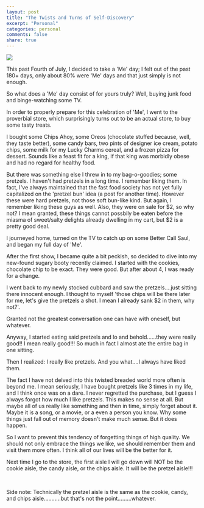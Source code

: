```yaml
---
layout: post
title: "The Twists and Turns of Self-Discovery"
excerpt: "Personal"
categories: personal
comments: false
share: true
---
```


![](http://www.mandarinpie.com/wp-content/uploads/2016/02/Seinfeld-1.jpg)



This past Fourth of July, I decided to take a 'Me' day; I felt out of the past 180+ days, only about 80% were 'Me' days and that just simply is not enough.


So what does a 'Me' day consist of for yours truly? Well, buying junk food and binge-watching some TV. 


In order to properly prepare for this celebration of 'Me', I went to the proverbial store, which surprisingly turns out to be an actual store, to buy some tasty treats.


I bought some Chips Ahoy, some Oreos (chocolate stuffed because, well, they taste better), some candy bars, two pints of designer ice cream, potato chips, some milk for my Lucky Charms cereal, and a frozen pizza for dessert. Sounds like a feast fit for a king, if that king was morbidly obese and had no regard for healthy food.


But there was something else I threw in to my bag-o-goodies; some pretzels. I haven't had pretzels in a long time. I remember liking them. In fact, I've always maintained that the fast food society has not yet fully capitalized on the 'pretzel bun' idea (a post for another time). However these were hard pretzels, not those soft bun-like kind. But again, I remember liking these guys as well. Also, they were on sale for $2, so why not? I mean granted, these things cannot possbily be eaten before the miasma of sweet/salty delights already dwelling in my cart, but $2 is a pretty good deal.



I journeyed home, turned on the TV to catch up on some Better Call Saul, and began my full day of 'Me'.


After the first show, I became quite a bit peckish, so decided to dive into my new-found sugary booty recently claimed. I started with the cookies, chocolate chip to be exact. They were good. But after about 4, I was ready for a change. 


I went back to my newly stocked cubbard and saw the pretzels....just sitting there innocent enough. I thought to myself 'those chips will be there later for me, let's give the pretzels a shot. I mean I already sank $2 in them, why not?'. 


Granted not the greatest conversation one can have with oneself, but whatever.


Anyway, I started eating said pretzels and lo and behold......they were really good!! I mean really good!!! So much in fact I almost ate the entire bag in one sitting. 

Then I realized: I really like pretzels. And you what....I always have liked them.


The fact I have not delved into this twisted breaded world more often is beyond me. I mean seriously, I have bought pretzels like 3 times in my life, and I think once was on a dare. I never regretted the purchase, but I guess I always forgot how much I like pretzels. This makes no sense at all. But maybe all of us really like something and then in time, simply forget about it. Maybe it is a song, or a movie, or a even a person you know. Why some things just fall out of memory doesn't make much sense. But it does happen. 


So I want to prevent this tendency of forgetting things of high quality. We should not only embrace the things we like, we should remember them and visit them more often. I think all of our lives will be the better for it.


Next time I go to the store, the first aisle I will go down will NOT be the cookie aisle, the candy aisle, or the chips aisle. It will be the pretzel aisle!!!


<br>

Side note: Technically the pretzel aisle is the same as the cookie, candy, and chips aisle...........but that's not the point.........whatever.












